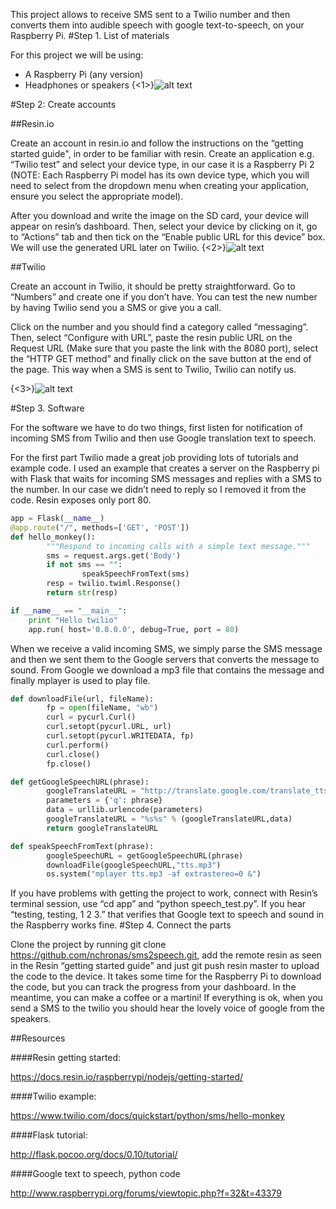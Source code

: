 This project allows to receive SMS sent to a Twilio number and then converts them into audible speech with google text-to-speech, on your Raspberry Pi.
#Step 1. List of materials

For this project we will be using:

- A Raspberry Pi (any version)
- Headphones or speakers
{<1>}![alt text](https://cloud.githubusercontent.com/assets/10128249/7073531/c0dc7616-defc-11e4-8d69-0e62194c7c03.jpg)

#Step 2: Create accounts

##Resin.io

Create an account in resin.io and follow the instructions on the “getting started guide", in order to be familiar with resin. Create an application e.g. “Twilio test” and select your device type, in our case it is a Raspberry Pi 2 (NOTE: Each Raspberry Pi model has its own device type, which you will need to select from the dropdown menu when creating your application, ensure you select the appropriate model). 

After you download and write the image on the SD card, your device will appear on resin’s dashboard. Then, select your device by clicking on it, go to “Actions” tab and then tick on the “Enable public URL for this device” box. We will use the generated URL later on Twilio.
{<2>}![alt text](https://cloud.githubusercontent.com/assets/10128249/7073532/c0e2cd9a-defc-11e4-880d-3656172f6e4d.gif)

##Twilio

Create an account in Twilio, it should be pretty straightforward. Go to “Numbers” and create one if you don’t have. You can test the new number by having Twilio send you a SMS or give you a call.

Click on the number and you should find a category called “messaging”. Then, select “Configure with URL”, paste the resin public URL on the Request URL (Make sure that you paste the link with the 8080 port), select the “HTTP GET method” and finally click on the save button at the end of the page. This way when a SMS is sent to Twilio, Twilio can notify us.    

{<3>}![alt text](https://cloud.githubusercontent.com/assets/10128249/7073533/c0e2ec3a-defc-11e4-8051-0a3a91cbd69c.gif)

#Step 3. Software

For the software we have to do two things, first listen for notification of incoming SMS from Twilio and then use Google translation text to speech. 

For the first part Twilio made a great job providing lots of tutorials and example code. I used an example that creates a server on the Raspberry pi with Flask that waits for incoming SMS messages and replies with a SMS to the number. In our case we didn’t need to reply so I removed it from the code. Resin exposes only port  80.

```python
app = Flask(__name__)
@app.route("/", methods=['GET', 'POST'])
def hello_monkey():
        """Respond to incoming calls with a simple text message."""
        sms = request.args.get('Body')
        if not sms == "":
                speakSpeechFromText(sms)
        resp = twilio.twiml.Response()
        return str(resp)

if __name__ == "__main__":
	print "Hello twilio"
    app.run( host='0.0.0.0', debug=True, port = 80)
```

When we receive a valid incoming SMS, we simply parse the SMS message and then we sent them to the Google servers that converts the message to sound. From Google we download a mp3 file that contains the message and finally mplayer is used to play file. 
```python
def downloadFile(url, fileName):
        fp = open(fileName, "wb")
        curl = pycurl.Curl()
        curl.setopt(pycurl.URL, url)
        curl.setopt(pycurl.WRITEDATA, fp)
        curl.perform()
        curl.close()
        fp.close()

def getGoogleSpeechURL(phrase):
        googleTranslateURL = "http://translate.google.com/translate_tts?tl=en&"
        parameters = {'q': phrase}
        data = urllib.urlencode(parameters)
        googleTranslateURL = "%s%s" % (googleTranslateURL,data)
        return googleTranslateURL

def speakSpeechFromText(phrase):
        googleSpeechURL = getGoogleSpeechURL(phrase)
        downloadFile(googleSpeechURL,"tts.mp3")
        os.system("mplayer tts.mp3 -af extrastereo=0 &")
```

If you have problems with getting the project to work, connect with Resin’s terminal session, use “cd app” and “python speech_test.py”. If you hear “testing, testing, 1 2 3.” that verifies that  Google text to speech and sound in the Raspberry works fine.
#Step 4. Connect the parts

Clone the project by running git clone https://github.com/nchronas/sms2speech.git, add the remote resin as seen in the Resin “getting started guide” and just git push resin master to upload the code to the device. It takes some time for the Raspberry Pi to download the code, but you can track the progress from your dashboard. In the meantime, you can make a coffee or a martini! If everything is ok, when you send a SMS to the twilio you should hear the lovely voice of google from the speakers.

##Resources


####Resin getting started:

https://docs.resin.io/raspberrypi/nodejs/getting-started/

####Twilio example:

https://www.twilio.com/docs/quickstart/python/sms/hello-monkey

####Flask tutorial:

http://flask.pocoo.org/docs/0.10/tutorial/

####Google text to speech, python code

http://www.raspberrypi.org/forums/viewtopic.php?f=32&t=43379



